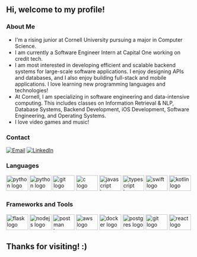 ## Hi, welcome to my profile!

### About Me
- I'm a rising junior at Cornell University pursuing a major in Computer Science.
- I am currently a Software Engineer Intern at Capital One working on credit tech.
- I am most interested in developing efficient and scalable backend systems for large-scale software applications. I enjoy designing APIs and databases, and I also enjoy building full-stack and mobile applications. I love learning new programming languages and technologies!
- At Cornell, I am specializing in software engineering and data-intensive computing. This includes classes on Information Retrieval & NLP, Database Systems, Backend Development, iOS Development, Software Engineering, and Operating Systems. 
- I love video games and music!

### Contact
[![Email](https://img.shields.io/badge/-Gmail-D14836?style=for-the-badge&logo=Gmail&logoColor=white)](mailto:ad2226@cornell.edu)
[![LinkedIn](https://img.shields.io/badge/-LinkedIn-blue?style=for-the-badge&logo=LinkedIn&logoColor=white)](https://www.linkedin.com/in/alvaro-deras/)

<h3 align="left">Languages</h3>
<div align="left">
  <img src="https://cdn.jsdelivr.net/gh/devicons/devicon/icons/python/python-original.svg" height="42" width="58.8" alt="python logo"  />
  <img src="https://cdn.jsdelivr.net/gh/devicons/devicon@latest/icons/java/java-original.svg" height="42" width="58.8" alt="python logo"  />
  <img src="https://cdn.jsdelivr.net/gh/devicons/devicon/icons/ocaml/ocaml-original.svg" height="42" width="58.8" alt="git logo"  />
  <img src="https://cdn.jsdelivr.net/gh/devicons/devicon@latest/icons/c/c-original.svg" height="42" width="58.8" alt="c logo"  />
  <img src="https://cdn.jsdelivr.net/gh/devicons/devicon/icons/javascript/javascript-original.svg" height="42" width="58.8" alt="javascript logo"  />
  <img src="https://cdn.jsdelivr.net/gh/devicons/devicon@latest/icons/typescript/typescript-original.svg" height="42" width="58.8" alt="typescript logo"  />
  <img src="https://cdn.jsdelivr.net/gh/devicons/devicon@latest/icons/swift/swift-original.svg" height="42" width="58.8" alt="swift logo"  />
  <img src="https://cdn.jsdelivr.net/gh/devicons/devicon@latest/icons/kotlin/kotlin-original.svg" height="42" width="58.8" alt="kotlin logo"  />

</div> </p>

</div>

<h3 align="left">Frameworks and Tools</h3>
<div align="left">
  
  <img src="https://cdn.jsdelivr.net/gh/devicons/devicon/icons/flask/flask-original.svg" height="42" width="58.8" alt="flask logo"  />
<img src="https://cdn.jsdelivr.net/gh/devicons/devicon/icons/nodejs/nodejs-original.svg" height="42" width="58.8" alt="nodejs logo"  />
  
  <img src="https://cdn.jsdelivr.net/gh/devicons/devicon@latest/icons/postman/postman-original.svg" height="42" width="58.8" alt="postman logo"  />
  <img src="https://cdn.jsdelivr.net/gh/devicons/devicon@latest/icons/amazonwebservices/amazonwebservices-original-wordmark.svg" height="42" width="58.8" alt="aws logo"  />
  <img src="https://cdn.jsdelivr.net/gh/devicons/devicon@latest/icons/docker/docker-original.svg" height="42" width="58.8" alt="docker logo"  />
  <img src="https://cdn.jsdelivr.net/gh/devicons/devicon@latest/icons/postgresql/postgresql-original.svg" height="42" width="58.8" alt="postgres logo"  />
  <img src="https://cdn.jsdelivr.net/gh/devicons/devicon/icons/git/git-original.svg" height="42" width="58.8" alt="git logo"  />
  <img src="https://cdn.jsdelivr.net/gh/devicons/devicon/icons/react/react-original.svg" height="42" width="58.8" alt="react logo"  />
  

</div> </p>

</div>



## Thanks for visiting! :)

